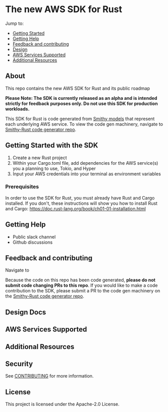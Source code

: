 # The new AWS SDK for Rust 

Jump to:
- [Getting Started](#Getting-Started-with-the-SDK)
- [Getting Help](#Getting-Help)
- [Feedback and contributing](#Feedback-and-contributing)
- [Design](#Design-Docs)
- [AWS Services Supported](#AWS-Services-Supported)
- [Additional Resources](#Additional-Resources)

## About

This repo contains the new AWS SDK for Rust and its public roadmap

**Please Note: The SDK is currently released as an alpha and is intended strictly for feedback purposes only. Do not use this SDK for production workloads.**

This SDK for Rust is code generated from [Smithy models](https://awslabs.github.io/smithy/) that represent each underlying AWS service. To view the code gen machinery, navigate to [Smithy-Rust code generator repo](https://github.com/awslabs/smithy-rs).


## Getting Started with the SDK

1. Create a new Rust project 
2. Within your Cargo.toml file, add dependencies for the AWS service(s) you a planning to use, Tokio, and Hyper
3. Input your AWS credentials into your terminal as environment variables

### Prerequisites

In order to use the SDK for Rust, you must already have Rust and Cargo installed. If you don't, these instructions will show you how to install Rust and Cargo: https://doc.rust-lang.org/book/ch01-01-installation.html

## Getting Help

* Public slack channel
* Github discussions

## Feedback and contributing

Navigate to

Because the code on this repo has been code generated, **please do not submit code changing PRs to this repo**. If you would like to make a code contribution to the SDK, please submit a PR to the code gen machinery on the [Smithy-Rust code generator repo](https://github.com/awslabs/smithy-rs).

## Design Docs

## AWS Services Supported

## Additional Resources

## Security

See [CONTRIBUTING](CONTRIBUTING.md#security-issue-notifications) for more information.

## License

This project is licensed under the Apache-2.0 License.

